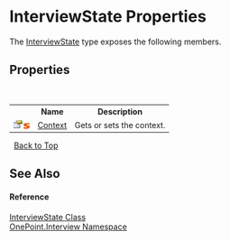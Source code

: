 # InterviewState Properties
 

The <a href="T_OnePoint_Interview_InterviewState">InterviewState</a> type exposes the following members.


## Properties
&nbsp;<table><tr><th></th><th>Name</th><th>Description</th></tr><tr><td>![Public property](media/pubproperty.gif "Public property")![Static member](media/static.gif "Static member")</td><td><a href="P_OnePoint_Interview_InterviewState_Context">Context</a></td><td>
Gets or sets the context.</td></tr></table>&nbsp;
<a href="#interviewstate-properties">Back to Top</a>

## See Also


#### Reference
<a href="T_OnePoint_Interview_InterviewState">InterviewState Class</a><br /><a href="N_OnePoint_Interview">OnePoint.Interview Namespace</a><br />